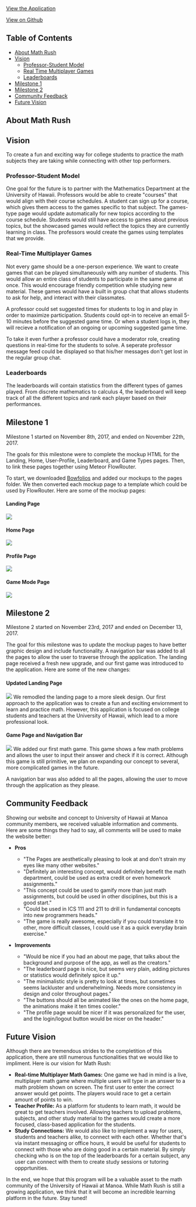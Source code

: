 <a class="button" href="http://mathrush.meteorapp.com/">View the Application</a>

<a class="button" href="https://github.com/hexokinase/math-rush">View on Github</a>

## Table of Contents

* [About Math Rush](#about-math-rush)
* [Vision](#vision)
  * [Professor-Student Model](#professor-students-model)
  * [Real Time Multiplayer Games](#real-time-multiplayer-games)
  * [Leaderboards](#leaderboard)
* [Milestone 1](#milestone-1)
* [Milestone 2](#milestone-2)
* [Community Feedback](#feedback)
* [Future Vision](#future-vision)

## About Math Rush

## Vision <a name="vision"></a>

To create a fun and exciting way for college students to practice the math subjects they are taking while connecting with other top performers.

### Professor-Student Model <a name="professor-student-model"></a>

One goal for the future is to partner with the Mathematics Department at the University of Hawaii. Professors would be able to create "courses" that would align with their course schedules. A student can sign up for a course, which gives them access to the games specific to that subject. The games-type page would update automatically for new topics according to the course schedule. Students would still have access to games about previous topics, but the showcased games would reflect the topics they are currently learning in class. The professors would create the games using templates that we provide.

### Real-Time Multiplayer Games <a name="real-time-multiplayer-games"></a>

Not every game should be a one-person experience. We want to create games that can be played simultaneously with any number of students. This would allow an entire class of students to participate in the same game at once. This would encourage friendly competition while studying new material. These games would have a built in group chat that allows students to ask for help, and interact with their classmates.

A professor could set suggested times for students to log in and play in order to maximize participation. Students could opt-in to receive an email 5-10 minutes before the suggested game time. Or when a student logs in, they will recieve a notification of an ongoing or upcoming suggested game time.

To take it even further a professor could have a moderator role, creating questions in real-time for the students to solve. A seperate professor message feed could be displayed so that his/her messages don't get lost in the regular group chat.

### Leaderboards <a name="leaderboard"></a>

The leaderboards will contain statistics from the different types of games played. From discrete mathematics to calculus 4, the leaderboard will keep track of all the different topics and rank each player based on their performances.

## Milestone 1 <a name="milestone-1"></a>

Milestone 1 started on November 8th, 2017, and ended on November 22th, 2017.

The goals for this milestone were to complete the mockup HTML for the Landing, Home, User-Profile, Leaderboard, and Game Types pages. Then, to link these pages together using Meteor FlowRouter.

To start, we downloaded [Bowfolios](https://github.com/bowfolios/bowfolios) and added our mockups to the pages folder. We then converted each mockup page to a template which could be used by FlowRouter. Here are some of the mockup pages:

#### Landing Page
<img class="ui medium left floated image" src="../images/landing-page.png">

#### Home Page
<img class="ui medium left floated image" src="../images/home-page.png">

#### Profile Page
<img class="ui medium left floated image" src="../images/profile-page.png">

#### Game Mode Page
<img class="ui medium left floated image" src="../images/game-mode-page.png">

## Milestone 2 <a name="milestone-2"></a>

Milestone 2 started on November 23rd, 2017 and ended on December 13, 2017.

The goal for this milestone was to update the mockup pages to have better graphic design and include functionality. A navigation bar was added to all the pages to allow the user to traverse through the application. The landing page received a fresh new upgrade, and our first game was introduced to the application. Here are some of the new changes:

#### Updated Landing Page

<img class="ui medium left floated image" src="../images/new-landing-page.png">
We remodled the landing page to a more sleek design. Our first approach to the application was to create a fun and exciting enviornment to learn and practice math. However, this application is focused on college students and teachers at the University of Hawaii, which lead to a more professional look.

#### Game Page and Navigation Bar
<img class="ui medium left floated image" src="../images/game-page.png">
We added our first math game. This game shows a few math problems and allows the user to input their answer and check if it is correct. Although this game is still primitive, we plan on expanding our concept to several, more complicated games in the future.

A navigation bar was also added to all the pages, allowing the user to move through the application as they please.

## Community Feedback <a name="feedback"></a>
Showing our website and concept to University of Hawaii at Manoa community members, we received valuable information and comments. Here are some things they had to say, all comments will be used to make the website better:

- **Pros**
    - "The Pages are aesthetically pleasing to look at and don't strain my eyes like many other websites."
    - "Definitely an interesting concept, would definitely benefit the math department, could be used as extra credit or even homework assignments."
    - "This concept could be used to gamify more than just math assignments, but could be used in other disciplines, but this is a good start."
    - "Could be used in ICS 111 and 211 to drill in fundamental concepts into new programmers heads."
    - "The game is really awesome, especially if you could translate it to other, more difficult classes, I could use it as a quick everyday brain exercise."

- **Improvements**
    - "Would be nice if you had an about me page, that talks about the background and purpose of the app, as well as the creators."
    - "The leaderboard page is nice, but seems very plain, adding pictures or statistics would definitely spice it up."
    - "The minimalistic style is pretty to look at times, but sometimes seems lackluster and underwhelming. Needs more consistency in design and color throughout pages."
    - "The buttons should all be animated like the ones on the home page, the animations make it ten times cooler."
    - "The profile page would be nicer if it was personalized for the user, and the login/logout button would be nicer on the header."


## Future Vision <a name="future-vision"></a>

Although there are tremendous strides to the completition of this application, there are still numerous functionalities that we would like to impliment. Here is our vision for Math Rush:

- **Real-time Multiplayer Math Games:** One game we had in mind is a live, multiplayer math game where multiple users will type in an answer to a math problem shown on screen. The first user to enter the correct answer would get points. The players would race to get a certain amount of points to win.
- **Teacher Profile:** As a platform for students to learn math, it would be great to get teachers involved. Allowing teachers to upload problems, subjects, and other study material to the games would create a more focused, class-based application for the students.
- **Study Connections:** We would also like to implement a way for users, students and teachers alike, to connect with each other. Whether that's via instant messaging or office hours, it would be useful for students to connect with those who are doing good in a certain material. By simply checking who is on the top of the leaderboards for a certain subject, any user can connect with them to create study sessions or tutoring oppprtunities.

In the end, we hope that this program will be a valuable asset to the math community of the University of Hawaii at Manoa. While Math Rush is still a growing application, we think that it will become an incredible learning platform in the future. Stay tuned!
